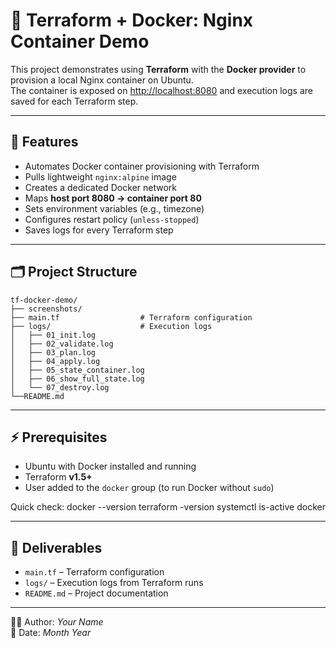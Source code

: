 # 🚀 Terraform + Docker: Nginx Container Demo

This project demonstrates using **Terraform** with the **Docker provider** to provision a local Nginx container on Ubuntu.  
The container is exposed on [http://localhost:8080](http://localhost:8080) and execution logs are saved for each Terraform step.

---

## 📌 Features
- Automates Docker container provisioning with Terraform
- Pulls lightweight `nginx:alpine` image
- Creates a dedicated Docker network
- Maps **host port 8080 → container port 80**
- Sets environment variables (e.g., timezone)
- Configures restart policy (`unless-stopped`)
- Saves logs for every Terraform step

---

## 🗂️ Project Structure
```
tf-docker-demo/
├── screenshots/ 
├── main.tf                  # Terraform configuration
├── logs/                    # Execution logs
│   ├── 01_init.log
│   ├── 02_validate.log
│   ├── 03_plan.log
│   ├── 04_apply.log
│   ├── 05_state_container.log
│   ├── 06_show_full_state.log
│   └── 07_destroy.log
└──README.md
```
---

## ⚡ Prerequisites
- Ubuntu with Docker installed and running  
- Terraform **v1.5+**  
- User added to the `docker` group (to run Docker without `sudo`)  

Quick check:
docker --version
terraform -version
systemctl is-active docker

---

## 📑 Deliverables
- `main.tf` – Terraform configuration  
- `logs/` – Execution logs from Terraform runs  
- `README.md` – Project documentation  

---

👨‍💻 Author: *Your Name*  
📅 Date: *Month Year*
